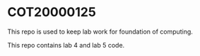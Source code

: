 # COT20000125

This repo is used to keep lab work for foundation of computing.

This repo contains lab 4 and lab 5 code.







